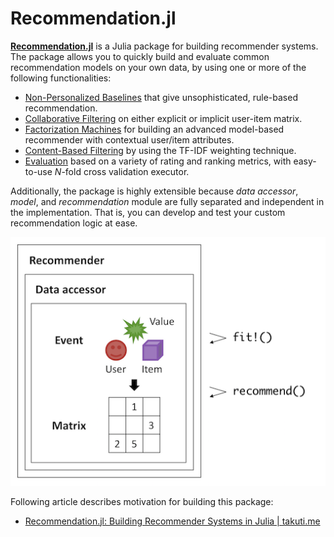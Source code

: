 # Recommendation.jl

[**Recommendation.jl**](https://github.com/takuti/Recommendation.jl) is a Julia package for building recommender systems. The package allows you to quickly build and evaluate common recommendation models on your own data, by using one or more of the following functionalities:

- [Non-Personalized Baselines](@ref) that give unsophisticated, rule-based recommendation.
- [Collaborative Filtering](@ref) on either explicit or implicit user-item matrix.
- [Factorization Machines](@ref) for building an advanced model-based recommender with contextual user/item attributes.
- [Content-Based Filtering](@ref) by using the TF-IDF weighting technique.
- [Evaluation](@ref) based on a variety of rating and ranking metrics, with easy-to-use $N$-fold cross validation executor.

Additionally, the package is highly extensible because *data accessor*, *model*, and *recommendation* module are fully separated and independent in the implementation. That is, you can develop and test your custom recommendation logic at ease.

![overview](./assets/images/overview.png)

Following article describes motivation for building this package:

- [Recommendation.jl: Building Recommender Systems in Julia | takuti.me](http://takuti.me/note/recommendation-julia/)

